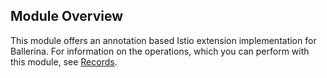 ## Module Overview

This module offers an annotation based Istio extension implementation for Ballerina. For information on the operations, which you can perform with this module, see [Records](/learn/api-docs/ballerina/istio/index.html#records). 
